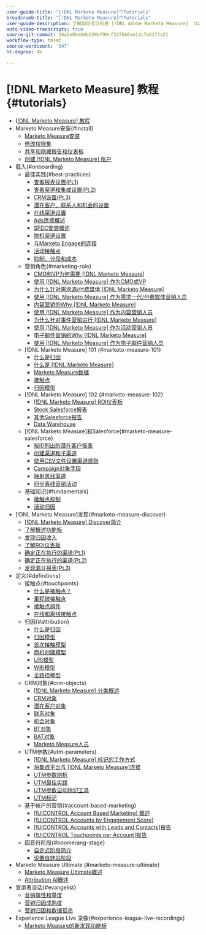 ```yaml
---
user-guide-title: "[!DNL Marketo Measure]个Tutorials"
breadcrumb-title: "[!DNL Marketo Measure]个Tutorials"
user-guide-description: 了解如何充分利用 [!DNL Adobe Marketo Measure] （以前称为 [!DNL Bizible]）。 观看有关安装、入门、基础知识和定义的教程。
auto-video-transcripts: true
source-git-commit: 36abe0beb0b228bf90cf22fbb0ae14c7a6277a21
workflow-type: tm+mt
source-wordcount: '347'
ht-degree: 4%

---
```



# [!DNL Marketo Measure] 教程 {#tutorials}

+ [[!DNL Marketo Measure] 教程](overview.md)
+ Marketo Measure安装{#install}
   + [Marketo Measure安装](/help/installing/install-production.md)
   + [修改权限集](/help/installing/modify-permission-sets-production.md)
   + [共享和隐藏报告和仪表板](/help/installing/sharing-reports-production.md)
   + [创建 [!DNL Marketo Measure] 帐户](/help/installing/creating-marketo-measure-account-production.md)
+ 载入{#onboarding}
   + 最佳实践{#best-practices}
      + [查看报表设置(Pt.1)](/help/onboarding/fundamentals/review-reporting-setting-pt1.md)
      + [查看渠道和集成设置(Pt.2)](/help/onboarding/fundamentals/channel-integration-settings.md)
      + [CRM设置(Pt.3)](/help/onboarding/fundamentals/crm-settings.md)
      + [潜在客户、联系人和机会的设置](/help/onboarding/fundamentals/leads-contacts-opps-settings.md)
      + [在线渠道设置](/help/onboarding/fundamentals/online-channel-setup.md)
      + [Ads连接概述](/help/onboarding/fundamentals/ads-connection-overview.md)
      + [SFDC安装概述](/help/onboarding/fundamentals/sfdc-installation-overview.md)
      + [脱机渠道设置](/help/onboarding/fundamentals/offline-channel-setup.md)
      + [与Marketo Engage的连接](/help/onboarding/fundamentals/connection-with-marketo-engage.md)
      + [活动接触点](/help/onboarding/fundamentals/activity-touchpoints.md)
      + [抑制、分段和成本](/help/onboarding/fundamentals/suppression-segmentation-cost.md)
   + 营销角色{#marketing-role}
      + [CMO和VP为何需要 [!DNL Marketo Measure] ](/help/onboarding/marketing-role/cmo-and-vp-why.md)
      + [使用 [!DNL Marketo Measure] 作为CMO或VP](/help/onboarding/marketing-role/cmo-and-vp-using.md)
      + [为什么针对需求源/付费媒体 [!DNL Marketo Measure] ](/help/onboarding/marketing-role/demand-gen-why.md)
      + [使用 [!DNL Marketo Measure] 作为需求一代/付费媒体营销人员](/help/onboarding/marketing-role/demand-gen-using.md)
      + [内容营销的Why [!DNL Marketo Measure] ](/help/onboarding/marketing-role/content-marketing-why.md)
      + [使用 [!DNL Marketo Measure] 作为内容营销人员](/help/onboarding/marketing-role/content-marketing-using.md)
      + [为什么针对事件营销进行 [!DNL Marketo Measure] ](/help/onboarding/marketing-role/events-marketing-why.md)
      + [使用 [!DNL Marketo Measure] 作为活动营销人员](/help/onboarding/marketing-role/events-marketing-using.md)
      + [电子邮件营销的Why [!DNL Marketo Measure] ](/help/onboarding/marketing-role/email-marketing-why.md)
      + [使用 [!DNL Marketo Measure] 作为电子邮件营销人员](/help/onboarding/marketing-role/email-marketing-using.md)
   + [!DNL Marketo Measure] 101 {#marketo-measure-101}
      + [什么是归因](/help/onboarding/marketo-measure-101/what-is-attribution.md)
      + [什么是 [!DNL Marketo Measure]](/help/onboarding/marketo-measure-101/what-is-marketo-measure.md)
      + [Marketo Measure数据](/help/onboarding/marketo-measure-101/marketo-measure-data.md)
      + [接触点](/help/onboarding/marketo-measure-101/touchpoints.md)
      + [归因模型](/help/onboarding/marketo-measure-101/attribution-models.md)
   + [!DNL Marketo Measure] 102 {#marketo-measure-102}
      + [ [!DNL Marketo Measure] ROI仪表板](/help/onboarding/marketo-measure-102/roi-dashboards.md)
      + [Stock Salesforce报表](/help/onboarding/marketo-measure-102/stock-salesforce-reports.md)
      + [其他Salesforce报告](/help/onboarding/marketo-measure-102/addtional-salesforce-reports.md)
      + [Data Warehouse](/help/onboarding/marketo-measure-102/data-warehouse.md)
   + [!DNL Marketo Measure]和Salesforce{#marketo-measure-salesforce}
      + [按ID列出的潜在客户报表](/help/onboarding/marketo-measure-salesforce/leads-by-id-report.md)
      + [创建渠道和子渠道](/help/onboarding/marketo-measure-salesforce/creating-channels-subchannels.md)
      + [使用CSV文件设置渠道规则](/help/onboarding/marketo-measure-salesforce/channel-rules-csv.md)
      + [Campaign对象字段](/help/onboarding/marketo-measure-salesforce/campaign-object-fields.md)
      + [映射离线渠道](/help/onboarding/marketo-measure-salesforce/mapping-offline-channels.md)
      + [同步离线营销活动](/help/onboarding/marketo-measure-salesforce/syncing-offline-campaigns.md)
   + 基础知识{#fundamentals}
      + [接触点抑制](/help/onboarding/marketo-measure-salesforce/touchpoint-suppression.md)
      + [活动归因](/help/onboarding/fundamentals/activities-attribution.md)
+ [!DNL Marketo Measure]发现{#marketo-measure-discover}
   + [ [!DNL Marketo Measure] Discover简介](/help/marketo-measure-discover/introduction-to-marketo-measure-discover.md)
   + [了解概述功能板](/help/marketo-measure-discover/2023-discover-overview-dashboard.md)
   + [发现归因收入](/help/marketo-measure-discover/2023-discover-attributed-revenue.md)
   + [了解ROI仪表板](/help/marketo-measure-discover/2023-discover-roi-dashboard.md)
   + [确定正在执行的渠道(Pt.1)](/help/marketo-measure-discover/top-of-funnel-reporting.md)
   + [确定正在执行的渠道(Pt.2)](/help/marketo-measure-discover/determine-which-channel-is-performing.md)
   + [发现漏斗报表(Pt.3)](/help/marketo-measure-discover/build-a-full-funnel-report-pt3.md)
+ 定义{#definitions}
   + 接触点{#touchpoints}
      + [什么是接触点？](/help/definitions/touchpoints/what-is-a-touchpoint.md)
      + [里程碑接触点](/help/definitions/touchpoints/milestone-touchpoints.md)
      + [接触点组件](/help/definitions/touchpoints/touchpoint-components.md)
      + [在线和离线接触点](/help/definitions/touchpoints/online-offline-touchpoints.md)
   + 归因{#attribution}
      + [什么是归因](/help/definitions/attribution/what-is-attribution.md)
      + [归因模型](/help/definitions/attribution/attribution-models.md)
      + [首次接触模型](/help/definitions/attribution/first-touch-model.md)
      + [商机创建模型](/help/definitions/attribution/lead-creation-model.md)
      + [U形模型](/help/definitions/attribution/u-shaped-model.md)
      + [W形模型](/help/definitions/attribution/w-shaped-model.md)
      + [全路径模型](/help/definitions/attribution/full-path-model.md)
   + CRM对象{#crm-objects}
      + [ [!DNL Marketo Measure] 分类概述](/help/definitions/crm-objects/taxonomy-overview.md)
      + [CRM对象](/help/definitions/crm-objects/crm-objects.md)
      + [潜在客户对象](/help/definitions/crm-objects/lead-object.md)
      + [联系对象](/help/definitions/crm-objects/contact-object.md)
      + [机会对象](/help/definitions/crm-objects/opportunity-object.md)
      + [BT对象](/help/definitions/crm-objects/bt-object.md)
      + [BAT对象](/help/definitions/crm-objects/bat-object.md)
      + [Marketo Measure人员](/help/definitions/crm-objects/marketo-measure-person.md)
   + UTM参数{#utm-parameters}
      + [ [!DNL Marketo Measure] 标记的工作方式](/help/definitions/utm-parameters/how-marketo-measure-tagging-works.md)
      + [将集成平台与 [!DNL Marketo Measure]连接](/help/definitions/utm-parameters/connecting-integrated-platforms-with-marketo-measure.md)
      + [UTM参数剖析](/help/definitions/utm-parameters/anatomy-of-a-utm-parameter.md)
      + [UTM最佳实践](/help/definitions/utm-parameters/utm-best-practices.md)
      + [UTM参数自动标记工具](/help/definitions/utm-parameters/utm-parameter-auto-tagging-tools.md)
      + [UTM标记](/help/definitions/utm-parameters/utm-tagging.md)
   + 基于帐户的营销{#account-based-marketing}
      + [[!UICONTROL Account Based Marketing] 概述](/help/definitions/account-based-marketing/abm-overview.md)
      + [[!UICONTROL Accounts by Engagement Score]](/help/definitions/account-based-marketing/accounts-by-engagement-score.md)
      + [[!UICONTROL Accounts with Leads and Contacts]报告](/help/definitions/account-based-marketing/accounts-with-leads-and-contacts.md)
      + [[!UICONTROL Touchpoints per Account]报告](/help/definitions/account-based-marketing/touchpoints-per-account-report.md)
   + 回音符阶段{#boomerang-stage}
      + [自走式阶段简介](/help/definitions/boomerang-stage/introduction-to-boomerang-stages.md)
      + [设置自转站阶段](/help/definitions/boomerang-stage/setting-up-boomerang-stages.md)
+ Marketo Measure Ultimate {#marketo-measure-ultimate}
   + [Marketo Measure Ultimate概述](/help/marketo-measure-ultimate/overview.md)
   + [Attribution AI概述](/help/marketo-measure-ultimate/attribution-ai-overview.md)
+ 宣讲者谈话{#evangelist}
   + [营销属性和量度](/help/evangelist-talks/attribution-and-metrics.md)
   + [营销归因成熟度](/help/evangelist-talks/marketing-attribution-maturity.md)
   + [营销归因和数据孤岛](/help/evangelist-talks/marketing-attribution-and-data-silos.md)
+ Experience League Live 录像{#experience-league-live-recordings}
   + [Marketo Measure的新发现功能板](https://experienceleague.adobe.com/en/docs/events/experience-league-live-recordings/episodes/exl-live-episode-04-18-24)
